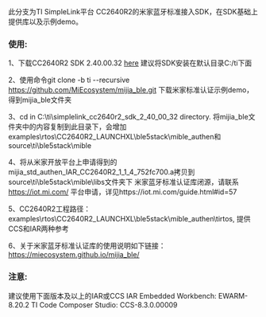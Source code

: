 此分支为TI SimpleLink平台 CC2640R2的米家蓝牙标准接入SDK，在SDK基础上提供库以及示例demo。

### 使用:

1、下载CC2640R2 SDK 2.40.00.32 [here](http://www.ti.com/tool/download/SIMPLELINK-CC2640R2-SDK)
   建议将SDK安装在默认目录C:/ti下面

2、使用命令git clone -b ti --recursive https://github.com/MiEcosystem/mijia_ble.git 下载米家标准认证示例demo，得到mijia_ble文件夹

3、cd in C:\ti\simplelink_cc2640r2_sdk_2_40_00_32 directory.
   将mijia_ble文件夹中的内容复制到此目录下，会增加examples\rtos\CC2640R2_LAUNCHXL\ble5stack\mible_authen和source\ti\ble5stack\mible

4、将从米家开放平台上申请得到的mijia_std_authen_IAR_CC2640R2_1_1_4_752fc700.a拷贝到source\ti\ble5stack\mible\libs文件夹下
   米家蓝牙标准认证库闭源，请联系 https://iot.mi.com/ 平台申请，详见https://iot.mi.com/guide.html#id=57

5、CC2640R2工程路径：examples\rtos\CC2640R2_LAUNCHXL\ble5stack\mible_authen\tirtos, 提供CCS和IAR两种参考

6、关于米家蓝牙标准认证库的使用说明如下链接：https://miecosystem.github.io/mijia_ble/

### 注意: 
建议使用下面版本及以上的IAR或CCS
      IAR Embedded Workbench: EWARM-8.20.2
      TI Code Composer Studio: CCS-8.3.0.00009
